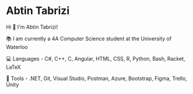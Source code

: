 # Abtin Tabrizi
 
Hi :wave: I'm Abtin Tabrizi!

:books: I am currently a 4A Computer Science student at the University of Waterloo

:computer: Languages - C#, C++, C, Angular, HTML, CSS, R, Python, Bash, Racket, LaTeX

:wrench: Tools - .NET, Git, Visual Studio, Postman, Azure, Bootstrap, Figma, Trello, Unity 
